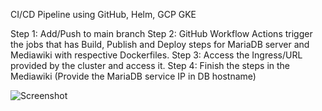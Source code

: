 
CI/CD Pipeline using GitHub, Helm, GCP GKE

Step 1: Add/Push to main branch
Step 2: GitHub Workflow Actions trigger the jobs that has Build, Publish and Deploy steps for MariaDB server and Mediawiki with respective Dockerfiles.
Step 3: Access the Ingress/URL provided by the cluster and access it.
Step 4: Finish the steps in the Mediawiki (Provide the MariaDB service IP in DB hostname)


![Screenshot](https://user-images.githubusercontent.com/65848674/168481954-09a23240-16e8-4edb-9176-cf2690cb90b3.JPG)
